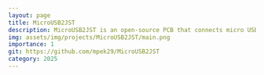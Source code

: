 ```yaml
---
layout: page
title: MicroUSB2JST
description: MicroUSB2JST is an open-source PCB that connects micro USB to JST-SH and JST-PH connectors.
img: assets/img/projects/MicroUSB2JST/main.png
importance: 1
git: https://github.com/mpek29/MicroUSB2JST
category: 2025
---
```



